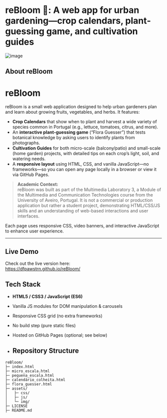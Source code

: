 # reBloom 🌱: A web app for urban gardening—crop calendars, plant‐guessing game, and cultivation guides
![image](https://github.com/user-attachments/assets/50522617-f627-42d7-8752-1ef505ef9c7c)
## About reBloom  
# reBloom

reBloom is a small web application designed to help urban gardeners plan and learn about growing fruits, vegetables, and herbs. It features:

- **Crop Calendars** that show when to plant and harvest a wide variety of species common in Portugal (e.g., lettuce, tomatoes, citrus, and more).
- An **interactive plant-guessing game** (“Flora Guesser”) that tests botanical knowledge by asking users to identify plants from photographs.
- **Cultivation Guides** for both micro-scale (balcony/patio) and small-scale (home garden) projects, with detailed tips on each crop’s light, soil, and watering needs.
- A **responsive layout** using HTML, CSS, and vanilla JavaScript—no frameworks—so you can open any page locally in a browser or view it via GitHub Pages.

> **Academic Context:**  
> reBloom was built as part of the Multimedia Laboratory 3, a Module of the Multimedia and Communication Technologies course from the University of Aveiro, Portugal. It is not a commercial or production application but rather a student project, demonstrating HTML/CSS/JS skills and an understanding of web-based interactions and user interfaces.

Each page uses responsive CSS, video banners, and interactive JavaScript to enhance user experience.


---

## Live Demo

Check out the live version here:  
https://dfpawstrn.github.io/reBloom/


## Tech Stack  
- **HTML5 / CSS3 / JavaScript (ES6)**  
- Vanilla JS modules for DOM manipulation & carousels  
- Responsive CSS grid (no extra frameworks)  
- No build step (pure static files)  
- Hosted on GitHub Pages (optional; see below)

- ## Repository Structure
```
reBloom/
├─ index.html
├─ micro_escala.html
├─ pequena_escala.html
├─ calendário_colheita.html
├─ flora_guesser.html
├─ assets/
│   ├─ css/
│   ├─ js/
│   └─ img/
├─ LICENSE
├─ README.md
```
